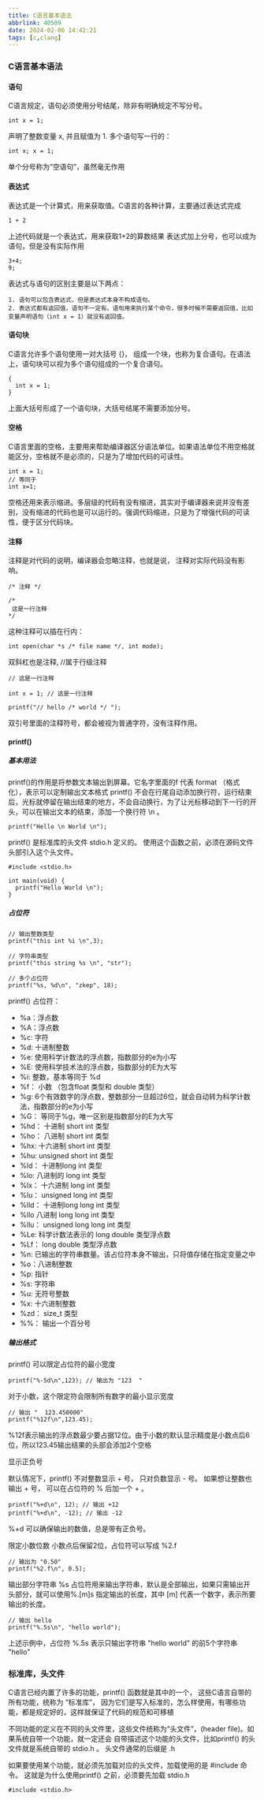 ```yaml
---
title: C语言基本语法
abbrlink: 40509
date: 2024-02-06 14:42:21
tags: [c,clang]
---
```



### C语言基本语法

#### 语句
C语言规定，语句必须使用分号结尾，除非有明确规定不写分号。
```shell
int x = 1;
```
声明了整数变量 x, 并且赋值为 1. 
多个语句写一行的：
```shell
int x; x = 1;
```
单个分号称为“空语句”，虽然毫无作用

#### 表达式
表达式是一个计算式，用来获取值。C语言的各种计算，主要通过表达式完成
```shell
1 + 2 
```
上述代码就是一个表达式，用来获取1+2的算数结果
表达式加上分号，也可以成为语句，但是没有实际作用
```shell
3+4;
9;
```
表达式与语句的区别主要是以下两点：
   
    1. 语句可以包含表达式，但是表达式本身不构成语句。
    2. 表达式都有返回值，语句不一定有。语句用来执行某个命令，很多时候不需要返回值，比如变量声明语句（int x = 1）就没有返回值。


#### 语句块
C语言允许多个语句使用一对大括号 {}， 组成一个块，也称为复合语句。在语法上，语句块可以视为多个语句组成的一个复合语句。
```shell
{
  int x = 1;
}
```
上面大括号形成了一个语句块，大括号结尾不需要添加分号。
#### 空格
C语言里面的空格，主要用来帮助编译器区分语法单位。如果语法单位不用空格就能区分，空格就不是必须的，只是为了增加代码的可读性。
```shell
int x = 1;
// 等同于
int x=1;
```

空格还用来表示缩进。多层级的代码有没有缩进，其实对于编译器来说并没有差别，没有缩进的代码也是可以运行的。强调代码缩进，只是为了增强代码的可读性，便于区分代码块。

#### 注释
注释是对代码的说明，编译器会忽略注释，也就是说， 注释对实际代码没有影响。
```shell
/* 注释 */

/*
 这是一行注释
*/ 
```
这种注释可以插在行内：
```shell
int open(char *s /* file name */, int mode);
```
双斜杠也是注释, //属于行级注释
```shell
// 这是一行注释

int x = 1; // 这是一行注释
```
```shell
printf("// hello /* world */ ");
```
双引号里面的注释符号，都会被视为普通字符，没有注释作用。

#### printf()

##### 基本用法
printf()的作用是将参数文本输出到屏幕。它名字里面的f 代表 format （格式化），表示可以定制输出文本格式
printf() 不会在行尾自动添加换行符，运行结束后，光标就停留在输出结束的地方，不会自动换行，为了让光标移动到下一行的开头，可以在输出文本的结束，添加一个换行符 \n 。
```shell
printf("Hello \n World \n");
```
printf() 是标准库的头文件 stdio.h 定义的。 使用这个函数之前，必须在源码文件头部引入这个头文件。
```shell
#include <stdio.h>

int main(void) {
  printf("Hello World \n");
}
```

##### 占位符
```shell
// 输出整数类型
printf("this int %i \n",3);

// 字符串类型
printf("this string %s \n", "str");

// 多个占位符
printf("%s, %d\n", "zkep", 18);

```
printf() 占位符：
* %a：浮点数
* %A：浮点数
* %c: 字符
* %d: 十进制整数
* %e: 使用科学计数法的浮点数，指数部分的e为小写
* %E: 使用科学技术法的浮点数，指数部分的E为大写
* %i: 整数，基本等同于 %d
* %f： 小数 （包含float 类型和 double 类型）
* %g: 6个有效数字的浮点数，整数部分一旦超过6位，就会自动转为科学计数法，指数部分的e为小写
* %G： 等同于%g，唯一区别是指数部分的E为大写
* %hd： 十进制 short int 类型
* %ho： 八进制 short int 类型
* %hx:  十六进制 short int 类型
* %hu:  unsigned short int 类型
* %ld： 十进制long int 类型
* %lo:  八进制的 long int 类型
* %lx： 十六进制 long int 类型
* %lu： unsigned long int 类型
* %lld： 十进制long long int 类型
* %llo 八进制 long long int 类型
* %llu： unsigned long long int 类型
* %Le: 科学计数法表示的 long double 类型浮点数
* %Lf： long double 类型浮点数
* %n: 已输出的字符串数量。该占位符本身不输出，只将值存储在指定变量之中
* %o：八进制整数
* %p: 指针
* %s: 字符串
* %u: 无符号整数
* %x: 十六进制整数
* %zd： size_t 类型
* %%： 输出一个百分号


##### 输出格式
printf() 可以限定占位符的最小宽度
```shell
printf("%-5d\n",123); // 输出为 "123  "
```
对于小数，这个限定符会限制所有数字的最小显示宽度
```shell
// 输出 "  123.450000"
printf("%12f\n",123.45);
```
%12f表示输出的浮点数最少要占据12位。由于小数的默认显示精度是小数点后6位，所以123.45输出结果的头部会添加2个空格


显示正负号

默认情况下，printf() 不对整数显示 + 号， 只对负数显示 - 号。 如果想让整数也输出 + 号， 可以在占位符的 % 后加一个 + 。

```shell
printf("%+d\n", 12); // 输出 +12
printf("%+d\n", -12); // 输出 -12
```
%+d 可以确保输出的数值，总是带有正负号。


限定小数位数
小数点后保留2位，占位符可以写成 %2.f 
```shell
// 输出为 "0.50"
printf("%2.f\n", 0.5); 
```

输出部分字符串
%s 占位符用来输出字符串，默认是全部输出，如果只需输出开头部分，就可以使用%.[m]s 指定输出的长度，其中 [m] 代表一个数字，表示所要输出的长度。

```shell
// 输出 hello
printf("%.5s\n", "hello world");
```
上述示例中，占位符 %.5s 表示只输出字符串 "hello world" 的前5个字符串 "hello"

### 标准库，头文件
C语言已经内置了许多的功能，printf() 函数就是其中的一个， 这些C语言自带的所有功能，统称为 “标准库”，
因为它们是写入标准的，怎么样使用，有哪些功能，都是规定好的，这样就保证了代码的规范和可移植

不同功能的定义在不同的头文件里，这些文件统称为“头文件”，(header file)。如果系统自带一个功能，就一定还会
自带描述这个功能的头文件，比如printf() 的头文件就是系统自带的 stdio.h 。 头文件通常的后缀是 .h 

如果要使用某个功能，就必须先加载对应的头文件，加载使用的是 #include 命令。 这就是为什么使用printf()
之前，必须要先加载 stdio.h 

```shell
#include <stdio.h>
```
